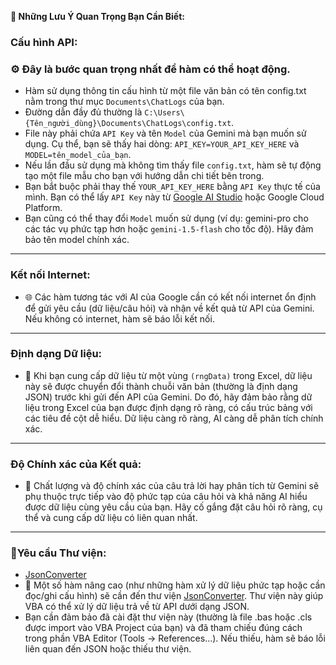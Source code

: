 **📌 Những Lưu Ý Quan Trọng Bạn Cần Biết:**  
### **Cấu hình API**: 
### ⚙️ Đây là bước quan trọng nhất để hàm có thể hoạt động.  
- Hàm sử dụng thông tin cấu hình từ một file văn bản có tên config.txt nằm trong thư mục `Documents\ChatLogs` của bạn. 
- Đường dẫn đầy đủ thường là `C:\Users\{Tên_người_dùng}\Documents\ChatLogs\config.txt`.  
- File này phải chứa `API Key` và tên `Model` của Gemini mà bạn muốn sử dụng. Cụ thể, bạn sẽ thấy hai dòng: `API_KEY=YOUR_API_KEY_HERE` và `MODEL=tên_model_của_bạn`.  
- Nếu lần đầu sử dụng mà không tìm thấy file `config.txt`, hàm sẽ tự động tạo một file mẫu cho bạn với hướng dẫn chi tiết bên trong.  
- Bạn bắt buộc phải thay thế `YOUR_API_KEY_HERE` bằng `API Key` thực tế của mình. Bạn có thể lấy `API Key` này từ [Google AI Studio](https://aistudio.google.com/app/apikey) hoặc Google Cloud Platform.  
- Bạn cũng có thể thay đổi `Model` muốn sử dụng (ví dụ: gemini-pro cho các tác vụ phức tạp hơn hoặc `gemini-1.5-flash` cho tốc độ). Hãy đảm bảo tên model chính xác.  

---

### **Kết nối Internet:**  
- 🌐 Các hàm tương tác với AI của Google cần có kết nối internet ổn định để gửi yêu cầu (dữ liệu/câu hỏi) và nhận về kết quả từ API của Gemini. Nếu không có internet, hàm sẽ báo lỗi kết nối.  

---

### **Định dạng Dữ liệu:**  
- 📄 Khi bạn cung cấp dữ liệu từ một vùng `(rngData)` trong Excel, dữ liệu này sẽ được chuyển đổi thành chuỗi văn bản (thường là định dạng JSON) trước khi gửi đến API của Gemini. Do đó, hãy đảm bảo rằng dữ liệu trong Excel của bạn được định dạng rõ ràng, có cấu trúc bảng với các tiêu đề cột dễ hiểu. Dữ liệu càng rõ ràng, AI càng dễ phân tích chính xác.  

---

### **Độ Chính xác của Kết quả:**  
 - 🎯 Chất lượng và độ chính xác của câu trả lời hay phân tích từ Gemini sẽ phụ thuộc trực tiếp vào độ phức tạp của câu hỏi và khả năng AI hiểu được dữ liệu cùng yêu cầu của bạn. Hãy cố gắng đặt câu hỏi rõ ràng, cụ thể và cung cấp dữ liệu có liên quan nhất.  

---

### **📌Yêu cầu Thư viện:**
- [JsonConverter](https://github.com/VBA-tools/VBA-JSON)  
- 🧩 Một số hàm nâng cao (như những hàm xử lý dữ liệu phức tạp hoặc cần đọc/ghi cấu hình) sẽ cần đến thư viện [JsonConverter](https://github.com/VBA-tools/VBA-JSON). Thư viện này giúp VBA có thể xử lý dữ liệu trả về từ API dưới dạng JSON.  
- Bạn cần đảm bảo đã cài đặt thư viện này (thường là file .bas hoặc .cls được import vào VBA Project của bạn) và đã tham chiếu đúng cách trong phần VBA Editor (Tools -> References...). Nếu thiếu, hàm sẽ báo lỗi liên quan đến JSON hoặc thiếu thư viện.
